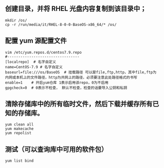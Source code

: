 


## 创建目录，并将 RHEL 光盘内容复制到该目录中；
```
mkdir /os/
cp -r /run/media/it/RHEL-8-0-0-BaseOS-x86_64/* /os/
```
## 配置 yum 源配置文件
```
vim /etc/yum.repos.d/centos7.9.repo
#---------------------------------
[localrepo]  # 名字自定义
name=CentOS-7.9 # 名字自定义
baseurl=file:///os/BaseOS  # 挂载路径 可以是file,ftp,http，其中file,ftp为内网或本机上的文件路径，http为共网上的路径，必须要注意此处路径格式的书写
enable=1    # 开启yum仓库 1表示启用该repo，0为不启用
gpgcheck=0  # 0表示不检查， 默认不检查，检查的话要导入公钥和私钥
```



## 清除存储库中的所有临时文件，然后下载并缓存所有已知的存储库。
```
yum clean all
yum makecache 
yum repolist
```
## 测试（可以查询库中可用的软件包）
```
yum list bind
```

